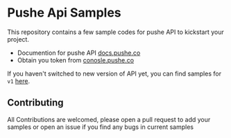 # Pushe Api Samples

This repository contains a few sample codes for pushe API to kickstart your project.

  * Documention for pushe API [docs.pushe.co][api]
  * Obtain you token from [conosle.pushe.co][console]

If you haven't switched to new version of API yet, you can find samples for `v1` [here][api_v1].

## Contributing

All Contributions are welcomed, please open a pull request to add your samples or open an issue if you find any bugs in current samples


[api]: https://docs.pushe.co/api/
[console]: https://console.pushe.co/
[api_v1]: https://github.com/pusheco/pushe-api-samples/tree/v1/
